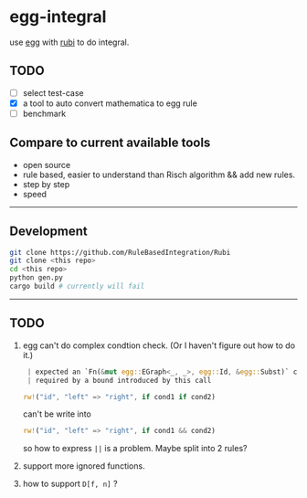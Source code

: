 # egg-integral

use [egg](https://egraphs-good.github.io/) with [rubi](https://rulebasedintegration.org/) to do integral.

## TODO

- [ ] select test-case
- [x] a tool to auto convert mathematica to egg rule
- [ ] benchmark

## Compare to current available tools

- open source
- rule based, easier to understand than Risch algorithm && add new rules.
- step by step
- speed

---

## Development

```sh
git clone https://github.com/RuleBasedIntegration/Rubi
git clone <this repo>
cd <this repo>
python gen.py
cargo build # currently will fail
```

---

## TODO

1. egg can't do complex condtion check. (Or I haven't figure out how to do it.)
   ```rs
    | expected an `Fn(&mut egg::EGraph<_, _>, egg::Id, &egg::Subst)` closure, found `bool`
    | required by a bound introduced by this call
   ```

   ```rs
   rw!("id", "left" => "right", if cond1 if cond2)
   ```

   can't be write into

   ```rs
   rw!("id", "left" => "right", if cond1 && cond2)
   ```

   so how to express `||` is a problem. Maybe split into 2 rules?

2. support more ignored functions.
3. how to support `D[f, n]` ?
